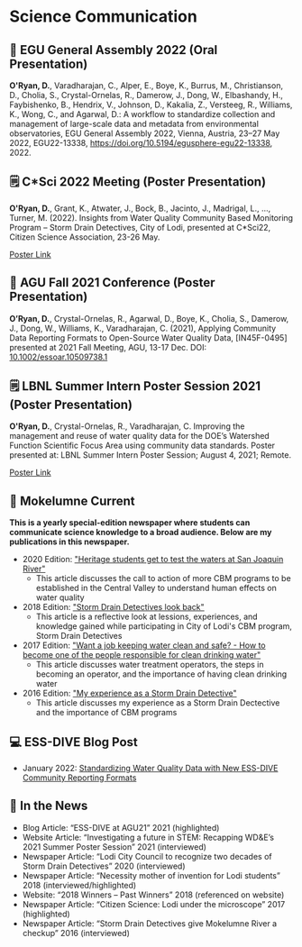 # Science Communication

## :thought_balloon: EGU General Assembly 2022 (Oral Presentation)
**O'Ryan, D.**, Varadharajan, C., Alper, E., Boye, K., Burrus, M., Christianson, D., Cholia, S., Crystal-Ornelas, R., Damerow, J., Dong, W., Elbashandy, H., Faybishenko, B., Hendrix, V., Johnson, D., Kakalia, Z., Versteeg, R., Williams, K., Wong, C., and Agarwal, D.: A workflow to standardize collection and management of large-scale data and metadata from environmental observatories, EGU General Assembly 2022, Vienna, Austria, 23–27 May 2022, EGU22-13338, https://doi.org/10.5194/egusphere-egu22-13338, 2022.

## :spiral_notepad: C\*Sci 2022 Meeting (Poster Presentation)
**O'Ryan, D.**, Grant, K., Atwater, J., Bock, B., Jacinto, J., Madrigal, L., …, Turner, M. (2022). Insights from Water Quality Community Based Monitoring Program – Storm Drain Detectives, City of Lodi, presented at C\*Sci22, Citizen Science Association, 23-26 May. 

[Poster Link](https://github.com/dylanporyan/Science_Communication/blob/main/document_links/C_Sci22_Presentation.pdf)

## :open_book: AGU Fall 2021 Conference (Poster Presentation)
**O’Ryan, D.**, Crystal-Ornelas, R., Agarwal, D., Boye, K., Cholia, S., Damerow, J., Dong, W., Williams, K., Varadharajan, C. (2021), Applying Community Data Reporting Formats to Open-Source Water Quality Data, [IN45F-0495] presented at 2021 Fall Meeting, AGU, 13-17 Dec. DOI: [10.1002/essoar.10509738.1](https://www.essoar.org/doi/10.1002/essoar.10509738.1)

## :spiral_notepad: LBNL Summer Intern Poster Session 2021 (Poster Presentation)
**O'Ryan, D.**, Crystal-Ornelas, R., Varadharajan, C. Improving the management and reuse of water quality data for the DOE’s Watershed Function Scientific Focus Area using community data standards. Poster presented at: LBNL Summer Intern Poster Session; August 4, 2021; Remote.

[Poster Link](https://event.fourwaves.com/summerpostersession2021/abstracts/d63d6e39-2b72-4821-a0d1-49782040d919)

## :newspaper: Mokelumne Current
**This is a yearly special-edition newspaper where students can communicate science knowledge to a broad audience. Below are my publications in this newspaper.**

- 2020 Edition: ["Heritage students get to test the waters at San Joaquin River"](https://github.com/dylanporyan/Science_Communication/blob/main/document_links/2020%20Mok%20Current-combined.pdf)
   -  This article discusses the call to action of more CBM programs to be established in the Central Valley to understand human effects on water quality
-  2018 Edition: ["Storm Drain Detectives look back"](https://github.com/dylanporyan/Science_Communication/blob/main/document_links/2018%20Mok%20Current%20-%20combined.pdf)
    -  This article is a reflective look at lessions, experiences, and knowledge gained while participating in City of Lodi's CBM program, Storm Drain Detectives
- 2017 Edition: ["Want a job keeping water clean and safe? \- How to become one of the people responsible for clean drinking water"](https://github.com/dylanporyan/Science_Communication/blob/main/document_links/Moke%20Current%202017-merged.pdf)
   - This article discusses water treatment operators, the steps in becoming an operator, and the importance of having clean drinking water
- 2016 Edition: ["My experience as a Storm Drain Detective"](https://github.com/dylanporyan/Science_Communication/blob/main/document_links/Moke%20Current%202016-merged.pdf)
   - This article discusses my experience as a Storm Drain Dectective and the importance of CBM programs

## :computer: ESS-DIVE Blog Post
- January 2022: [Standardizing Water Quality Data with New ESS-DIVE Community Reporting Formats](https://ess-dive.lbl.gov/2022/01/02/standardizing-water-quality-data-with-new-ess-dive-community-reporting-formats/)

## :newspaper: In the News
- Blog Article: “ESS-DIVE at AGU21” 2021 (highlighted)
- Website Article: “Investigating a future in STEM: Recapping WD&E’s 2021 Summer Poster Session” 2021 (interviewed)
- Newspaper Article: “Lodi City Council to recognize two decades of Storm Drain Detectives” 2020 (interviewed) 
- Newspaper Article: “Necessity mother of invention for Lodi students” 2018 (interviewed/highlighted)
- Website: “2018 Winners – Past Winners” 2018 (referenced on website)
- Newspaper Article: “Citizen Science: Lodi under the microscope” 2017 (highlighted)
- Newspaper Article: “Storm Drain Detectives give Mokelumne River a checkup” 2016 (interviewed)
